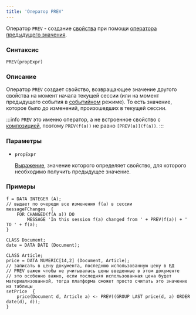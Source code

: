 ```yaml
---
title: 'Оператор PREV'
---
```


Оператор `PREV` - создание [свойства](Properties.md) при помощи [оператора предыдущего значения](Previous_value_PREV.md).

### Синтаксис

    PREV(propExpr)

### Описание

Оператор `PREV` создает свойство, возвращающее значение другого свойства на момент начала текущей сессии (или на момент предыдущего события в [событийном](Events.md#change) режиме). То есть значение, которое было до изменений, произошедших в текущей сессии.

:::info
`PREV` это именно оператор, а не встроенное свойство с [композицией](Composition_JOIN.md), поэтому `PREV(f(a))` не равно `[PREV(a)](f(a))`.
:::

### Параметры

- `propExpr`

    [Выражение](Expression.md), значение которого определяет свойство, для которого необходимо получить предыдущее значение.

### Примеры

```lsf
f = DATA INTEGER (A);
// выдает по очереди все изменения f(a) в сессии
messageFChanges  {
    FOR CHANGED(f(A a)) DO
        MESSAGE 'In this session f(a) changed from ' + PREV(f(a)) + ' TO ' + f(a);
}

CLASS Document;
date = DATA DATE (Document);

CLASS Article;
price = DATA NUMERIC[14,2] (Document, Article);
// записать в цену документа, последнюю использованную цену в БД
// PREV важен чтобы не учитывалась цены введенные в этом документе
// это особенно важно, если последняя использованная цена будет материализованной, тогда платформа сможет просто считать это значение из таблицы
setPrice  {
    price(Document d, Article a) <- PREV((GROUP LAST price(d, a) ORDER date(d), d));
}
```
